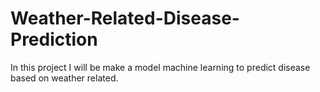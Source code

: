 # Weather-Related-Disease-Prediction
In this project I will be make a model machine learning to predict disease based on weather related.
